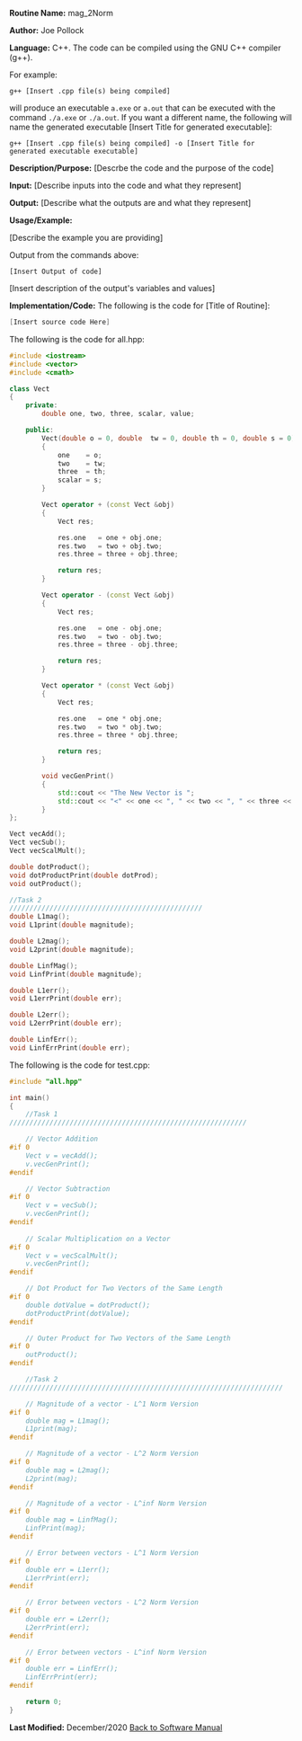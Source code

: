 **Routine Name:** mag_2Norm  

**Author:** Joe Pollock  

**Language:** C++. The code can be compiled using the GNU C++ compiler (g++).  

For example:  
```
g++ [Insert .cpp file(s) being compiled]
```

will produce an executable `a.exe` or `a.out` that can be executed with the command `./a.exe` or `./a.out`. If you want a different name, the following will name the
generated executable [Insert Title for generated executable]:  
```
g++ [Insert .cpp file(s) being compiled] -o [Insert Title for generated executable executable]
```

**Description/Purpose:** [Descrbe the code and the purpose of the code]  

**Input:** [Describe inputs into the code and what they represent]  

**Output:** [Describe what the outputs are and what they represent]  

**Usage/Example:**  

[Describe the example you are providing]  

Output from the commands above:  
```
[Insert Output of code]
```

[Insert description of the output's variables and values]  

**Implementation/Code:** The following is the code for [Title of Routine]:  
```C++
[Insert source code Here]
```

The following is the code for all.hpp:  
```C++
#include <iostream>
#include <vector>
#include <cmath>

class Vect
{
    private:
        double one, two, three, scalar, value;

    public:
        Vect(double o = 0, double  tw = 0, double th = 0, double s = 0)
        {
            one    = o;
            two    = tw;
            three  = th;
            scalar = s;
        }

        Vect operator + (const Vect &obj)
        {
            Vect res;

            res.one   = one + obj.one;
            res.two   = two + obj.two;
            res.three = three + obj.three;

            return res;
        }

        Vect operator - (const Vect &obj)
        {
            Vect res;

            res.one   = one - obj.one;
            res.two   = two - obj.two;
            res.three = three - obj.three;

            return res;
        }

        Vect operator * (const Vect &obj)
        {
            Vect res;

            res.one   = one * obj.one;
            res.two   = two * obj.two;
            res.three = three * obj.three;

            return res;
        }

        void vecGenPrint()
        {
            std::cout << "The New Vector is ";
            std::cout << "<" << one << ", " << two << ", " << three << ">" << std::endl;
        }
};

Vect vecAdd();
Vect vecSub();
Vect vecScalMult();

double dotProduct();
void dotProductPrint(double dotProd);
void outProduct();

//Task 2
////////////////////////////////////////////////
double L1mag();
void L1print(double magnitude);

double L2mag();
void L2print(double magnitude);

double LinfMag();
void LinfPrint(double magnitude);

double L1err();
void L1errPrint(double err);

double L2err();
void L2errPrint(double err);

double LinfErr();
void LinfErrPrint(double err);
```

The following is the code for test.cpp:  
```C++
#include "all.hpp"

int main()
{
    //Task 1
///////////////////////////////////////////////////////////

    // Vector Addition
#if 0
    Vect v = vecAdd();
    v.vecGenPrint();
#endif

    // Vector Subtraction
#if 0
    Vect v = vecSub();
    v.vecGenPrint();
#endif
    
    // Scalar Multiplication on a Vector
#if 0
    Vect v = vecScalMult();
    v.vecGenPrint();
#endif

    // Dot Product for Two Vectors of the Same Length
#if 0
    double dotValue = dotProduct();
    dotProductPrint(dotValue);
#endif

    // Outer Product for Two Vectors of the Same Length
#if 0
    outProduct();
#endif

    //Task 2
////////////////////////////////////////////////////////////////////

    // Magnitude of a vector - L^1 Norm Version
#if 0
    double mag = L1mag();
    L1print(mag);
#endif

    // Magnitude of a vector - L^2 Norm Version
#if 0
    double mag = L2mag();
    L2print(mag);
#endif

    // Magnitude of a vector - L^inf Norm Version
#if 0
    double mag = LinfMag();
    LinfPrint(mag);
#endif

    // Error between vectors - L^1 Norm Version
#if 0
    double err = L1err();
    L1errPrint(err);
#endif

    // Error between vectors - L^2 Norm Version
#if 0
    double err = L2err();
    L2errPrint(err);
#endif

    // Error between vectors - L^inf Norm Version
#if 0
    double err = LinfErr();
    LinfErrPrint(err);
#endif

    return 0;
}
```

**Last Modified:** December/2020
[Back to Software Manual](https://github.com/jpoll962/math4610/blob/master/hw_toc/SoftwareManual/SoftwareManual_toc.md)
